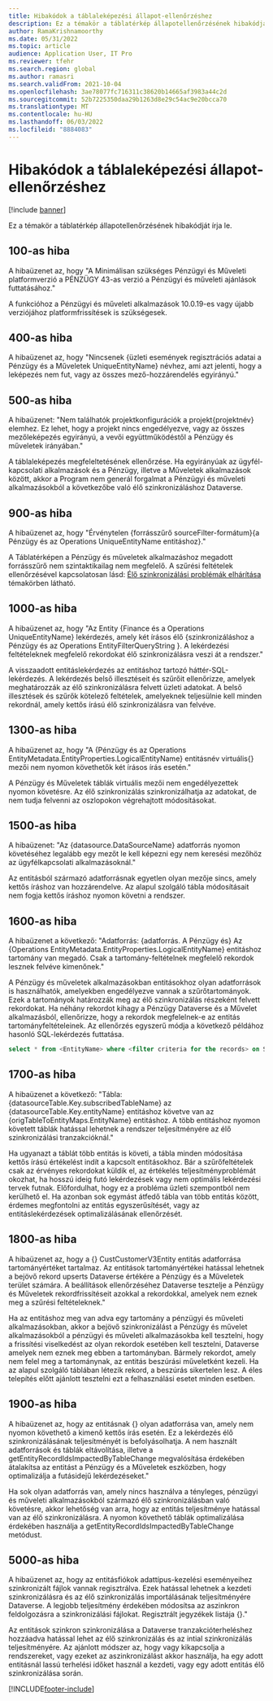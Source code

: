 ```yaml
---
title: Hibakódok a táblaleképezési állapot-ellenőrzéshez
description: Ez a témakör a táblatérkép állapotellenőrzésének hibakódját írja le.
author: RamaKrishnamoorthy
ms.date: 05/31/2022
ms.topic: article
audience: Application User, IT Pro
ms.reviewer: tfehr
ms.search.region: global
ms.author: ramasri
ms.search.validFrom: 2021-10-04
ms.openlocfilehash: 3ae78077fc716311c38620b14665af3983a44c2d
ms.sourcegitcommit: 52b7225350daa29b1263d8e29c54ac9e20bcca70
ms.translationtype: MT
ms.contentlocale: hu-HU
ms.lasthandoff: 06/03/2022
ms.locfileid: "8884083"
---
```

# <a name="errors-codes-for-the-table-map-health-check"></a>Hibakódok a táblaleképezési állapot-ellenőrzéshez

[!include [banner](../../includes/banner.md)]



Ez a témakör a táblatérkép állapotellenőrzésének hibakódját írja le.

## <a name="error-100"></a>100-as hiba

A hibaüzenet az, hogy "A Minimálisan szükséges Pénzügyi és Műveleti platformverzió a PÉNZÜGY 43-as verzió a Pénzügyi és műveleti ajánlások futtatásához."

A funkcióhoz a Pénzügyi és műveleti alkalmazások 10.0.19-es vagy újabb verziójához platformfrissítések is szükségesek.

## <a name="error-400"></a>400-as hiba

A hibaüzenet az, hogy "Nincsenek \{üzleti események regisztrációs adatai a Pénzügy és a Műveletek UniqueEntityName\} névhez, ami azt jelenti, hogy a leképezés nem fut, vagy az összes mező-hozzárendelés egyirányú."

## <a name="error-500"></a>500-as hiba

A hibaüzenet: "Nem találhatók projektkonfigurációk a projekt\{projektnév\} elemhez. Ez lehet, hogy a projekt nincs engedélyezve, vagy az összes mezőleképezés egyirányú, a vevői együttműködéstől a Pénzügy és műveletek irányában."

A táblaleképezés megfeleltetésének ellenőrzése. Ha egyirányúak az ügyfél-kapcsolati alkalmazások és a Pénzügy, illetve a Műveletek alkalmazások között, akkor a Program nem generál forgalmat a Pénzügyi és műveleti alkalmazásokból a következőbe való élő szinkronizáláshoz Dataverse.

## <a name="error-900"></a>900-as hiba

A hibaüzenet az, hogy "Érvénytelen \{forrásszűrő sourceFilter-formátum\}\{a Pénzügy és az Operations UniqueEntityName entitáshoz\}."

A Táblatérképen a Pénzügy és műveletek alkalmazáshoz megadott forrásszűrő nem szintaktikailag nem megfelelő. A szűrési feltételek ellenőrzésével kapcsolatosan lásd: [Élő szinkronizálási problémák elhárítása](dual-write-troubleshooting-live-sync.md#live-synchronization-issues-that-are-caused-by-incorrect-query-filter-syntax-on-the-dual-write-maps) témakörben látható.

## <a name="error-1000"></a>1000-as hiba

A hibaüzenet az, hogy "Az Entity \{Finance és a Operations UniqueEntityName\} lekérdezés, amely két írásos élő \{szinkronizáláshoz a Pénzügy és az Operations EntityFilterQueryString \}. A lekérdezési feltételeknek megfelelő rekordokat élő szinkronizálásra veszi át a rendszer."

A visszaadott entitáslekérdezés az entitáshoz tartozó háttér-SQL-lekérdezés. A lekérdezés belső illesztéseit és szűrőit ellenőrizze, amelyek meghatározzák az élő szinkronizálásra felvett üzleti adatokat. A belső illesztések és szűrők kötelező feltételek, amelyeknek teljesülnie kell minden rekordnál, amely kettős írású élő szinkronizálásra van felvéve.

## <a name="error-1300"></a>1300-as hiba

A hibaüzenet az, hogy "A \{Pénzügy és az Operations EntityMetadata.EntityProperties.LogicalEntityName\} entitásnév virtuális\{\} mezői nem nyomon követhetők két írásos írás esetén."

A Pénzügy és Műveletek táblák virtuális mezői nem engedélyezettek nyomon követésre. Az élő szinkronizálás szinkronizálhatja az adatokat, de nem tudja felvenni az oszlopokon végrehajtott módosításokat.

## <a name="error-1500"></a>1500-as hiba

A hibaüzenet: "Az \{datasource.DataSourceName\} adatforrás nyomon követéséhez legalább egy mezőt le kell képezni egy nem keresési mezőhöz az ügyfélkapcsolati alkalmazásoknál."

Az entitásból származó adatforrásnak egyetlen olyan mezője sincs, amely kettős íráshoz van hozzárendelve. Az alapul szolgáló tábla módosításait nem fogja kettős íráshoz nyomon követni a rendszer.

## <a name="error-1600"></a>1600-as hiba

A hibaüzenet a következő: "Adatforrás: \{adatforrás. A Pénzügy és\} Az \{Operations EntityMetadata.EntityProperties.LogicalEntityName\} entitáshoz tartomány van megadó. Csak a tartomány-feltételnek megfelelő rekordok lesznek felvéve kimenőnek."

A Pénzügy és műveletek alkalmazásokban entitásokhoz olyan adatforrások is használhatók, amelyekben engedélyezve vannak a szűrőtartományok. Ezek a tartományok határozzák meg az élő szinkronizálás részeként felvett rekordokat. Ha néhány rekordot kihagy a Pénzügy Dataverse és a Művelet alkalmazásból, ellenőrizze, hogy a rekordok megfelelnek-e az entitás tartományfeltételeinek. Az ellenőrzés egyszerű módja a következő példához hasonló SQL-lekérdezés futtatása.

```sql
select * from <EntityName> where <filter criteria for the records> on SQL.
```

## <a name="error-1700"></a>1700-as hiba

A hibaüzenet a következő: "Tábla: \{datasourceTable.Key.subscribedTableName\} az \{datasourceTable.Key.entityName\} entitáshoz követve van az \{origTableToEntityMaps.EntityName\} entitáshoz. A több entitáshoz nyomon követett táblák hatással lehetnek a rendszer teljesítményére az élő szinkronizálási tranzakcióknál."

Ha ugyanazt a táblát több entitás is követi, a tábla minden módosítása kettős írású értékelést indít a kapcsolt entitásokhoz. Bár a szűrőfeltételek csak az érvényes rekordokat küldik el, az értékelés teljesítményproblémát okozhat, ha hosszú ideig futó lekérdezések vagy nem optimális lekérdezési tervek futnak. Előfordulhat, hogy ez a probléma üzleti szempontból nem kerülhető el. Ha azonban sok egymást átfedő tábla van több entitás között, érdemes megfontolni az entitás egyszerűsítését, vagy az entitáslekérdezések optimalizálásának ellenőrzését.

## <a name="error-1800"></a>1800-as hiba
A hibaüzenet az, hogy a {} CustCustomerV3Entity entitás adatforrása tartományértéket tartalmaz. Az entitások tartományértékei hatással lehetnek a bejövő rekord upserts Dataverse értékére a Pénzügy és a Műveletek terület számára. A beállítások ellenőrzéséhez Dataverse tesztelje a Pénzügy és Műveletek rekordfrissítéseit azokkal a rekordokkal, amelyek nem eznek meg a szűrési feltételeknek."

Ha az entitáshoz meg van adva egy tartomány a pénzügyi és műveleti alkalmazásokban, akkor a bejövő szinkronizálást a Pénzügy és művelet alkalmazásokból a pénzügyi és műveleti alkalmazásokba kell tesztelni, hogy a frissítési viselkedést az olyan rekordok esetében kell tesztelni, Dataverse amelyek nem eznek meg ebben a tartományban. Bármely rekordot, amely nem felel meg a tartománynak, az entitás beszúrási műveletként kezeli. Ha az alapul szolgáló táblában létezik rekord, a beszúrás sikertelen lesz. A éles telepítés előtt ajánlott tesztelni ezt a felhasználási esetet minden esetben.

## <a name="error-1900"></a>1900-as hiba
A hibaüzenet az, hogy az entitásnak {} olyan adatforrása van, amely nem nyomon követhető a kimenő kettős írás esetén. Ez a lekérdezés élő szinkronizálásának teljesítményét is befolyásolhatja. A nem használt adatforrások és táblák eltávolítása, illetve a getEntityRecordIdsImpactedByTableChange megvalósítása érdekében átalakítsa az entitást a Pénzügy és a Műveletek eszközben, hogy optimalizálja a futásidejű lekérdezéseket."

Ha sok olyan adatforrás van, amely nincs használva a tényleges, pénzügyi és műveleti alkalmazásokból származó élő szinkronizálásban való követésre, akkor lehetőség van arra, hogy az entitás teljesítménye hatással van az élő szinkronizálásra. A nyomon követhető táblák optimalizálása érdekében használja a getEntityRecordIdsImpactedByTableChange metódust.

## <a name="error-5000"></a>5000-as hiba
A hibaüzenet az, hogy az entitásfiókok adattípus-kezelési eseményeihez szinkronizált fájlok vannak regisztrálva. Ezek hatással lehetnek a kezdeti szinkronizálásra és az élő szinkronizálás importálásának teljesítményére Dataverse. A legjobb teljesítmény érdekében módosítsa az aszinkron feldolgozásra a szinkronizálási fájlokat. Regisztrált jegyzékek listája {}."

Az entitások szinkron szinkronizálása a Dataverse tranzakcióterheléshez hozzáadva hatással lehet az élő szinkronizálás és az intial szinkronizálás teljesítményére. Az ajánlott módszer az, hogy vagy kikapcsolja a rendszereket, vagy ezeket az aszinkronizálást akkor használja, ha egy adott entitásnál lassú terhelési időket használ a kezdeti, vagy egy adott entitás élő szinkronizálása során.

[!INCLUDE[footer-include](../../../../includes/footer-banner.md)]
